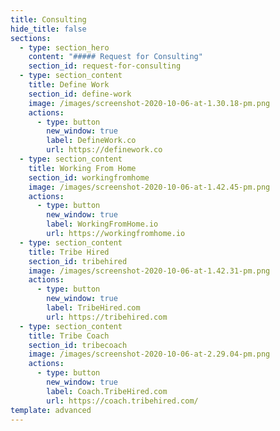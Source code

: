 ```yaml
---
title: Consulting
hide_title: false
sections:
  - type: section_hero
    content: "##### Request for Consulting"
    section_id: request-for-consulting
  - type: section_content
    title: Define Work
    section_id: define-work
    image: /images/screenshot-2020-10-06-at-1.30.18-pm.png
    actions:
      - type: button
        new_window: true
        label: DefineWork.co
        url: https://definework.co
  - type: section_content
    title: Working From Home
    section_id: workingfromhome
    image: /images/screenshot-2020-10-06-at-1.42.45-pm.png
    actions:
      - type: button
        new_window: true
        label: WorkingFromHome.io
        url: https://workingfromhome.io
  - type: section_content
    title: Tribe Hired
    section_id: tribehired
    image: /images/screenshot-2020-10-06-at-1.42.31-pm.png
    actions:
      - type: button
        new_window: true
        label: TribeHired.com
        url: https://tribehired.com
  - type: section_content
    title: Tribe Coach
    section_id: tribecoach
    image: /images/screenshot-2020-10-06-at-2.29.04-pm.png
    actions:
      - type: button
        new_window: true
        label: Coach.TribeHired.com
        url: https://coach.tribehired.com/
template: advanced
---
```

